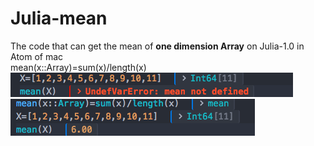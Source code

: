 # Julia-mean
The code that can get the mean of **one dimension Array** on Julia-1.0 in Atom of mac  
mean(x::Array)=sum(x)/length(x)  <br/> 
![](https://github.com/lilongjia/Julia-mean/blob/master/m1.png)  <br/>
![](https://github.com/lilongjia/Julia-mean/blob/master/m2.png)
